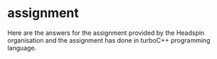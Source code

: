 # assignment
Here are the answers for the assignment provided by the Headspin organisation and the assignment has done in turboC++ programming language.
